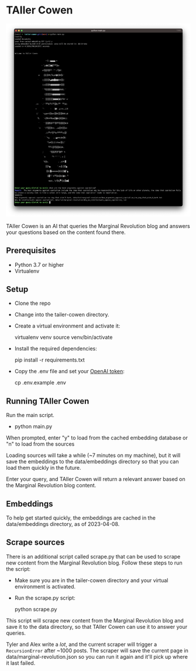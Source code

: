 # TAIler Cowen

![TAIler Cowen](https://github.com/jamierumbelow/tailer-cowen/blob/main/screenshot.png?raw=true)

TAIler Cowen is an AI that queries the Marginal Revolution blog and answers your questions based on the content found there.

## Prerequisites

- Python 3.7 or higher
- Virtualenv

## Setup

- Clone the repo
- Change into the tailer-cowen directory.
- Create a virtual environment and activate it:

  virtualenv venv
  source venv/bin/activate

- Install the required dependencies:

  pip install -r requirements.txt

- Copy the .env file and set your [OpenAI token](https://platform.openai.com/account/api-keys):

  cp .env.example .env

## Running TAIler Cowen

Run the main script.

- python main.py

When prompted, enter "y" to load from the cached embedding database or "n" to load from the sources

Loading sources will take a while (~7 minutes on my machine), but it will save the embeddings to the data/embeddings directory so that you can load them quickly in the future.

Enter your query, and TAIler Cowen will return a relevant answer based on the Marginal Revolution blog content.

## Embeddings

To help get started quickly, the embeddings are cached in the data/embeddings directory, as of 2023-04-08.

## Scrape sources

There is an additional script called scrape.py that can be used to scrape new content from the Marginal Revolution blog. Follow these steps to run the script:

- Make sure you are in the tailer-cowen directory and your virtual environment is activated.
- Run the scrape.py script:

  python scrape.py

This script will scrape new content from the Marginal Revolution blog and save it to the data directory, so that TAIler Cowen can use it to answer your queries.

Tyler and Alex write a _lot_, and the current scraper will trigger a `RecursionError` after ~1000 posts. The scraper will save the current page in data/marginal-revolution.json so you can run it again and it'll pick up where it last failed.
